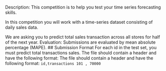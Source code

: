 Description:
This competition is to help you test your time series forecasting skills.

In this competition you will work with a time-series dataset consisting of daily sales data.

We are asking you to predict total sales transaction across all stores for half of the next year.
Evaluation:
Submissions are evaluated by mean absolute percentage (MAPE). ## Submission Format For each id in the test set, you must predict total transactions sales. 
The file should contain a header and have the following format: 
The file should contain a header and have the following format: ``` id,transactions 101 , 70000 ```
